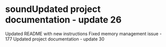 # soundUpdated project documentation - update 26
Updated README with new instructions
Fixed memory management issue - 177
Updated project documentation - update 30
